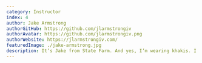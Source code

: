 ```yaml
---
category: Instructor
index: 4
author: Jake Armstrong
authorGitHub: https://github.com/jlarmstrongiv
authorAvatar: https://github.com/jlarmstrongiv.png
authorWebsite: https://jlarmstrongiv.com/
featuredImage: ./jake-armstrong.jpg
description: It’s Jake from State Farm. And yes, I’m wearing khakis. I love being able to sit down at a computer to create just about anything.
---
```

